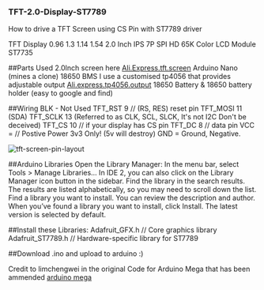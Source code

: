 ### TFT-2.0-Display-ST7789
How to drive a TFT Screen using CS Pin with ST7789 driver

TFT Display 0.96 1.3 1.14 1.54 2.0 Inch IPS 7P SPI HD 65K Color LCD Module ST7735

##Parts Used
2.0Inch screen here [Ali.Express.tft.screen]([url](https://nl.aliexpress.com/item/32859772356.html?spm=a2g0o.order_list.order_list_main.401.df0379d2loXv5B&gatewayAdapt=glo2nld)https://nl.aliexpress.com/item/32859772356.html?spm=a2g0o.order_list.order_list_main.401.df0379d2loXv5B&gatewayAdapt=glo2nld)
Arduino Nano (mines a clone)
18650 BMS I use a customised tp4056 that provides adjustable output [Ali.express.tp4056.output]([url](https://nl.aliexpress.com/item/1005004616088520.html?spm=a2g0o.order_list.order_list_main.108.21ef79d2kQJoub&gatewayAdapt=glo2nld)https://nl.aliexpress.com/item/1005004616088520.html?spm=a2g0o.order_list.order_list_main.108.21ef79d2kQJoub&gatewayAdapt=glo2nld)
18650 Battery & 18650 battery holder (easy to google and find)

##Wiring
BLK - Not Used
TFT_RST 9 // (RS, RES) reset pin
TFT_MOSI 11 (SDA)
TFT_SCLK 13 (Referred to as CLK, SCL, SLCK, It's not I2C Don't be deceived)
TFT_CS 10 // if your display has CS pin
TFT_DC 8 // data pin
VCC = // Postive Power 3v3 Only! (5v will destroy)
GND = Ground, Negative.

![tft-screen-pin-layout](https://github.com/Jekyllz/TFT-2.0-Display-ST7789/assets/24834166/2b9ab6d6-14ef-467c-a98e-e7d440d3734c)


##Arduino Libraries
Open the Library Manager:
In the menu bar, select Tools > Manage Libraries…
In IDE 2, you can also click on the Library Manager icon button in the sidebar.
Find the library in the search results. The results are listed alphabetically, so you may need to scroll down the list.
Find a library you want to install. You can review the description and author. When you’ve found a library you want to install, click Install. The latest version is selected by default.

##Install these Libraries:
  Adafruit_GFX.h    // Core graphics library
  Adafruit_ST7789.h // Hardware-specific library for ST7789

##Download .ino and upload to arduino :)


Credit to limchengwei in the original Code for Arduino Mega that has been ammended [arduino mega]([url](https://www.hackster.io/limchengwei/st7789-lcd-with-arduino-mega-and-potential-divider-3db631)https://www.hackster.io/limchengwei/st7789-lcd-with-arduino-mega-and-potential-divider-3db631)


